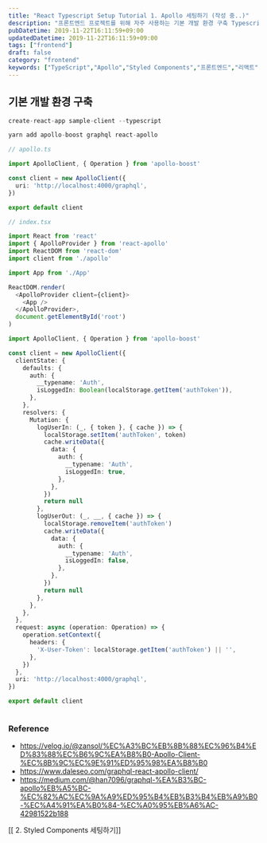 ```yaml
---
title: "React Typescript Setup Tutorial 1. Apollo 세팅하기 (작성 중..)"
description: "프론트엔드 프로젝트를 위해 자주 사용하는 기본 개발 환경 구축 Typescript, Apollo, Styled Components 를 이용한 React 튜토리얼"
pubDatetime: 2019-11-22T16:11:59+09:00
updatedDatetime: 2019-11-22T16:11:59+09:00
tags: ["frontend"]
draft: false
category: "frontend"
keywords: ["TypeScript","Apollo","Styled Components","프론트엔드","리액트"]
---
```


## 기본 개발 환경 구축

````s
create-react-app sample-client --typescript
````

````s
yarn add apollo-boost graphql react-apollo
````

````ts
// apollo.ts

import ApolloClient, { Operation } from 'apollo-boost'

const client = new ApolloClient({
  uri: 'http://localhost:4000/graphql',
})

export default client
````

````ts
// index.tsx

import React from 'react'
import { ApolloProvider } from 'react-apollo'
import ReactDOM from 'react-dom'
import client from './apollo'

import App from './App'

ReactDOM.render(
  <ApolloProvider client={client}>
    <App />
  </ApolloProvider>,
  document.getElementById('root')
)
````

````ts
import ApolloClient, { Operation } from 'apollo-boost'

const client = new ApolloClient({
  clientState: {
    defaults: {
      auth: {
        __typename: 'Auth',
        isLoggedIn: Boolean(localStorage.getItem('authToken')),
      },
    },
    resolvers: {
      Mutation: {
        logUserIn: (_, { token }, { cache }) => {
          localStorage.setItem('authToken', token)
          cache.writeData({
            data: {
              auth: {
                __typename: 'Auth',
                isLoggedIn: true,
              },
            },
          })
          return null
        },
        logUserOut: (_, __, { cache }) => {
          localStorage.removeItem('authToken')
          cache.writeData({
            data: {
              auth: {
                __typename: 'Auth',
                isLoggedIn: false,
              },
            },
          })
          return null
        },
      },
    },
  },
  request: async (operation: Operation) => {
    operation.setContext({
      headers: {
        'X-User-Token': localStorage.getItem('authToken') || '',
      },
    })
  },
  uri: 'http://localhost:4000/graphql',
})

export default client
````

````

````

### Reference

* https://velog.io/@zansol/%EC%A3%BC%EB%8B%88%EC%96%B4%ED%83%88%EC%B6%9C%EA%B8%B0-Apollo-Client-%EC%8B%9C%EC%9E%91%ED%95%98%EA%B8%B0
* https://www.daleseo.com/graphql-react-apollo-client/
* https://medium.com/@han7096/graphql-%EA%B3%BC-apollo%EB%A5%BC-%EC%82%AC%EC%9A%A9%ED%95%B4%EB%B3%B4%EB%A9%B0-%EC%A4%91%EA%B0%84-%EC%A0%95%EB%A6%AC-42981522b188

\[\[<React Typescript Setup Tutorial> 2. Styled Components 세팅하기\]\]
